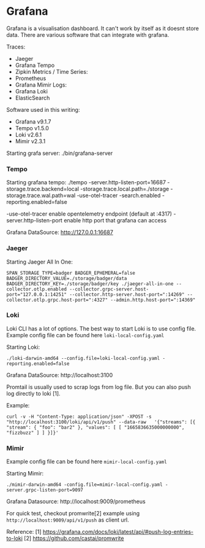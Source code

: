 # Grafana

Grafana is a visualisation dashboard. It can't work by itself as it doesnt store data.
There are various software that can integrate with grafana.

Traces:
  - Jaeger
  - Grafana Tempo
  - Zipkin
Metrics / Time Series:
  - Prometheus
  - Grafana Mimir
Logs:
  - Grafana Loki
  - ElasticSearch


Software used in this writing:
- Grafana v9.1.7
- Tempo v1.5.0
- Loki v2.6.1
- Mimir v2.3.1

Starting grafa server:
./bin/grafana-server


### Tempo

Starting grafana tempo:
./tempo -server.http-listen-port=16687 -storage.trace.backend=local -storage.trace.local.path=./storage -storage.trace.wal.path=wal -use-otel-tracer -search.enabled -reporting.enabled=false

-use-otel-tracer enable opentelemetry endpoint (default at :4317)
-server.http-listen-port enable http port that grafana can access

Grafana DataSource: http://127.0.0.1:16687


### Jaeger

Starting Jaeger All In One:
```
SPAN_STORAGE_TYPE=badger BADGER_EPHEMERAL=false BADGER_DIRECTORY_VALUE=./storage/badger/data BADGER_DIRECTORY_KEY=./storage/badger/key ./jaeger-all-in-one --collector.otlp.enabled --collector.grpc-server.host-port="127.0.0.1:14251" --collector.http-server.host-port=":14269" --collector.otlp.grpc.host-port=":4327" --admin.http.host-port=":14369"
```

### Loki

Loki CLI has a lot of options. The best way to start Loki is to use config file.
Example config file can be found here `loki-local-config.yaml`

Starting Loki:
```
./loki-darwin-amd64 --config.file=loki-local-config.yaml -reporting.enabled=false
```

Grafana DataSource: http://localhost:3100

Promtail is usually used to scrap logs from log file. But you can also push log directly to loki [1].

Example:
```
curl -v -H "Content-Type: application/json" -XPOST -s "http://localhost:3100/loki/api/v1/push" --data-raw   '{"streams": [{ "stream": { "foo": "bar2" }, "values": [ [ "1665836635000000000", "fizzbuzz" ] ] }]}'
```

### Mimir

Example config file can be found here `mimir-local-config.yaml`

Starting Mimir:
```
./mimir-darwin-amd64 -config.file=mimir-local-config.yaml -server.grpc-listen-port=9097
```

Grafana Datasource: http://localhost:9009/prometheus

For quick test, checkout promwrite[2] example using `http://localhost:9009/api/v1/push` as client url.



Reference:
[1] https://grafana.com/docs/loki/latest/api/#push-log-entries-to-loki
[2] https://github.com/castai/promwrite